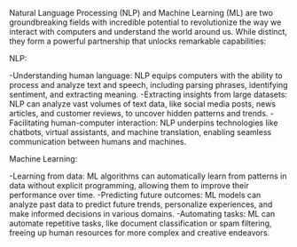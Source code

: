 Natural Language Processing (NLP) and Machine Learning (ML) are two groundbreaking fields with incredible potential to revolutionize the way we interact with computers and understand the world around us. While distinct, they form a powerful partnership that unlocks remarkable capabilities:

NLP:

-Understanding human language: NLP equips computers with the ability to process and analyze text and speech, including parsing phrases, identifying sentiment, and extracting meaning.
-Extracting insights from large datasets: NLP can analyze vast volumes of text data, like social media posts, news articles, and customer reviews, to uncover hidden patterns and trends.
-Facilitating human-computer interaction: NLP underpins technologies like chatbots, virtual assistants, and machine translation, enabling seamless communication between humans and machines.

Machine Learning:

-Learning from data: ML algorithms can automatically learn from patterns in data without explicit programming, allowing them to improve their performance over time.
-Predicting future outcomes: ML models can analyze past data to predict future trends, personalize experiences, and make informed decisions in various domains.
-Automating tasks: ML can automate repetitive tasks, like document classification or spam filtering, freeing up human resources for more complex and creative endeavors.
